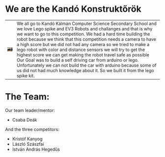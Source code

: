 # We are the Kandó Konstruktőrök

<table>
  <tr>
    <td><img src="t-photos/serious.jpg" alt="Kandó Konstruktőrök" style="width:200px;"></td>
    <td> We all go to Kandó Kálmán Computer Science Secondary School and we love Lego spike and EV3 Robots and challanges and that is why we want to go to this competition.
We had a hard time building the robot because we think that this competition needs a camera to have a high score but we did not had any camera so we tried to make a lego robot with color and distance sensors we will try to get the highest score we can get making the robot travel safe as possible
Our Goal was to build a self driving car from arduino or lego. Unfortunately we can not build the car with arduino because some of us did not had much knowledge about it. So we built it from the lego spike kit.</td>
  </tr>
</table>

# The Team:

Our team leader/mentor:
- Csaba Deák

And the three competitors:
- Kristóf Kanyog 
- László Szászfai
- István András Hegedűs 
